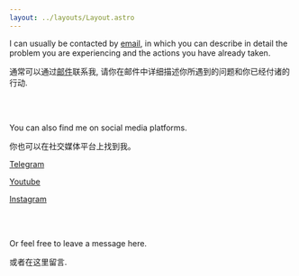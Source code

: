```yaml
---
layout: ../layouts/Layout.astro
---
```

I can usually be contacted by [email](mailto:contact@asyncx.top), in which you can describe in detail the problem you are experiencing and the actions you have already taken.

通常可以通过[邮件](mailto:contact@asyncx.top)联系我, 请你在邮件中详细描述你所遇到的问题和你已经付诸的行动.

<br>
<br>

You can also find me on social media platforms.

你也可以在社交媒体平台上找到我。

[Telegram](https://t.me/asyncx)

[Youtube](https://www.youtube.com/@AsyncX0806/)

[Instagram](https://www.instagram.com/A1gernon)

<br>
<br>

Or feel free to leave a message here.

或者在这里留言.

<script src="https://giscus.app/client.js"
        data-repo="A5yncX/Homepage"
        data-repo-id="R_kgDOK7yyPg"
        data-category="General"
        data-category-id="DIC_kwDOK7yyPs4CcGB7"
        data-mapping="pathname"
        data-strict="0"
        data-reactions-enabled="1"
        data-emit-metadata="0"
        data-input-position="top"
        data-theme="dark"
        data-lang="zh-CN"
        data-loading="lazy"
        crossorigin="anonymous"
        async>
</script>
